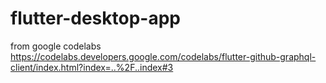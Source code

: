# flutter-desktop-app
from google codelabs https://codelabs.developers.google.com/codelabs/flutter-github-graphql-client/index.html?index=..%2F..index#3
